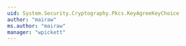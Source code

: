 ```yaml
---
uid: System.Security.Cryptography.Pkcs.KeyAgreeKeyChoice
author: "mairaw"
ms.author: "mairaw"
manager: "wpickett"
---
```

